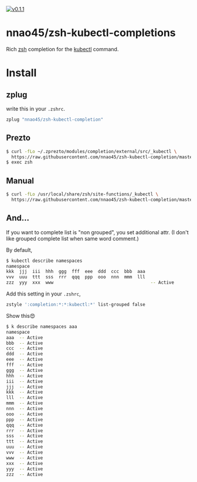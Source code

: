 [![v0.1.1](https://img.shields.io/badge/version-v0.1.1-ff69b4.svg)](https://github.com/nnao45/pexpo/releases/tag/v0.1.1)

# nnao45/zsh-kubectl-completions
Rich [zsh](http://zsh.org) completion for the [kubectl](https://kubernetes.io/docs/reference/kubectl) command.

# Install

## zplug
write this in your `.zshrc`.
```bash
zplug "nnao45/zsh-kubectl-completion"
```

## Prezto
```bash
$ curl -fLo ~/.zprezto/modules/completion/external/src/_kubectl \
  https://raw.githubusercontent.com/nnao45/zsh-kubectl-completion/master/_kubectl 
$ exec zsh
```

## Manual
```bash
$ curl -fLo /usr/local/share/zsh/site-functions/_kubectl \ 
  https://raw.githubusercontent.com/nnao45/zsh-kubectl-completion/master/_kubectl 
```

## And...
If you want to complete list is "non grouped", you set additional attr.
(I don't like grouped complete list when same word comment.)

By default,
```bash
$ kubectl describe namespaces
namespace
kkk  jjj  iii  hhh  ggg  fff  eee  ddd  ccc  bbb  aaa
vvv  uuu  ttt  sss  rrr  qqq  ppp  ooo  nnn  mmm  lll
zzz  yyy  xxx  www                                     -- Active
```

Add this setting in your `.zshrc`,
```bash
zstyle ':completion:*:*:kubectl:*' list-grouped false
```

Show this😍
```bash
$ k describe namespaces aaa                                                                      18-11-20 17:18:57
namespace
aaa  -- Active
bbb  -- Active
ccc  -- Active
ddd  -- Active
eee  -- Active
fff  -- Active
ggg  -- Active
hhh  -- Active
iii  -- Active
jjj  -- Active
kkk  -- Active
lll  -- Active
mmm  -- Active
nnn  -- Active
ooo  -- Active
ppp  -- Active
qqq  -- Active
rrr  -- Active
sss  -- Active
ttt  -- Active
uuu  -- Active
vvv  -- Active
www  -- Active
xxx  -- Active
yyy  -- Active
zzz  -- Active
```
